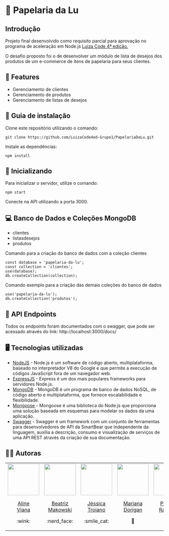 # 📝 Papelaria da Lu 

## Introdução
Projeto final desenvolvido como requisito parcial para aprovação no programa de aceleração em Node.js [Luiza Code 4ª edição.](https://conteudo.carreiras.magazineluiza.com.br/luiza-code-4-edicao-inscricao)

O desafio proposto foi o de desenvolver um módulo de lista de desejos dos produtos de um e-commerce de itens de papelaria para seus clientes.

## 🎯 Features

* Gerenciamento de clientes
* Gerenciamento de produtos
* Gerenciamento de listas de desejos

## 📖 Guia de instalação

Clone este repositório utilizando o comando:
```
git clone https://github.com/LuizaCode4ed-Grupo1/PapelariaDaLu.git
```
Instale as dependências:
```
npm install
```

## 🚀 Inicializando

Para inicializar o servidor, utilize o comando:
```
npm start
```
Conecte na API utilizando a porta 3000.

## 💻 Banco de Dados e Coleções MongoDB

* clientes
* listasdesejos
* produtos

Comando para a criação do banco de dados com a coleção clientes
```
const database = 'papelaria-da-lu';
const collection = 'clientes';
use(database);
db.createCollection(collection);
```
Comando exemplo para a criação das demais coleções do banco de dados
```
use('papelaria-da-lu');
db.createCollection('produtos');
```

## 🚩 API Endpoints

Todos os endpoints foram documentados com o swagger, que pode ser acessado através do link: 
http://localhost:3000/docs/

## 🖥️ Tecnologias utilizadas

* [NodeJS](https://nodejs.dev/) - Node.js é um software de código aberto, multiplataforma, baseado no interpretador V8 do Google e que permite a execução de códigos JavaScript fora de um navegador web.
* [ExpressJS](https://www.expresjs.org/) - Express é um dos mais populares frameworks para servidores Node.js.
* [MongoDB](https://www.mongodb.com/) - MongoDB é um programa de banco de dados NoSQL, de código aberto e multiplataforma, que fornece escalabilidade e flexibilidade.
* [Mongoose](https://mongoosejs.com/) - Mongoose é uma biblioteca do Node.js que proporciona uma solução baseada em esquemas para modelar os dados da uma aplicação.
* [Swagger](https://swagger.io/docs/) - Swagger é um framework com um conjunto de ferramentas para desenvolvedores de API da SmartBear que independente da linguagem, auxilia a descrição, consumo e visualização de serviços de uma API REST através da criação de sua documentação.


## :woman_technologist: Autoras

<table align="center">
    <tr align="center">
        <td>
            <a href="https://github.com/alineviana">
                <img src="https://avatars.githubusercontent.com/u/80078418?v=4" width=100 />
                <p>Aline<br>Viana</p>
            </a>
            <p>:wink:</p>
        </td>
        <td>
            <a href="https://github.com/beatrizmakowski">
                <img src="https://avatars.githubusercontent.com/u/86008015?v=4" width=100 />
                <p>Beatriz<br>Makowski</p>
            </a>
            <p>:nerd_face:</p>
        </td>
        <td>
            <a href="https://github.com/JessicaTroiano">
                 <img src="https://avatars.githubusercontent.com/u/101470905?v=4" width=100 />
                <p>Jéssica<br>Troiano</p>
            </a>
        <p>:smile_cat:</p>
        </td>
        <td>
            <a href="https://github.com/mahdorigan">
                 <img src="https://avatars.githubusercontent.com/u/103972305?v=4" width=100 />
                <p>Mariana<br>Dorigan</p>
            </a>
        <p>🤖</p>
        </td>
        <td>
            <a href="https://github.com/priscillararimmy">
                 <img src="https://avatars.githubusercontent.com/u/89642572?v=4" width=100 />
                <p>Priscilla<br>Rarimmy</p>
            </a>
        <p>👾</p>
        </td>
    </tr> 
</table>